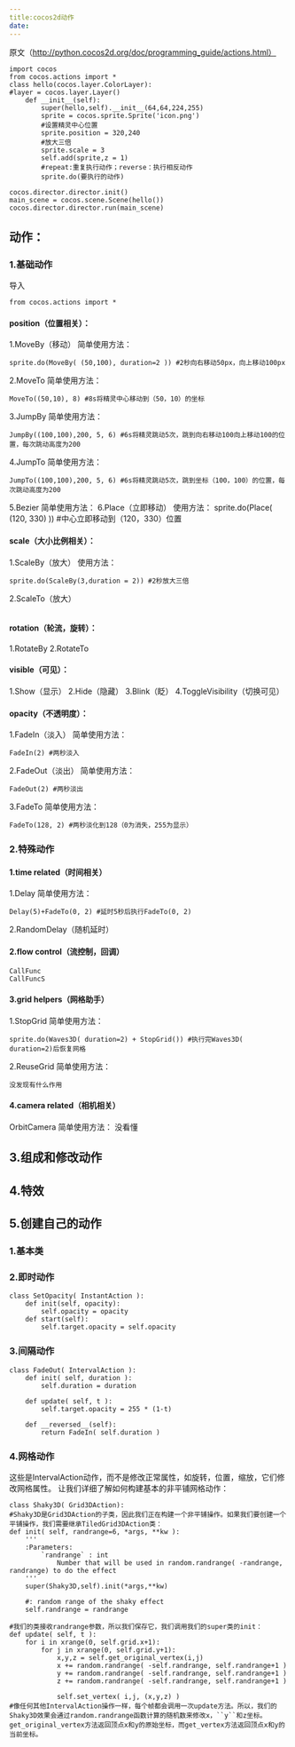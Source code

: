 ```yaml
---
title:cocos2d动作
date:
---
```

原文（http://python.cocos2d.org/doc/programming_guide/actions.html）
```
import cocos
from cocos.actions import *
class hello(cocos.layer.ColorLayer):
#layer = cocos.layer.Layer()
    def __init__(self):
        super(hello,self).__init__(64,64,224,255)
        sprite = cocos.sprite.Sprite('icon.png')
        #设置精灵中心位置
        sprite.position = 320,240
        #放大三倍
        sprite.scale = 3
        self.add(sprite,z = 1)
        #repeat:重复执行动作；reverse：执行相反动作
        sprite.do(要执行的动作)

cocos.director.director.init()
main_scene = cocos.scene.Scene(hello())
cocos.director.director.run(main_scene)
```
## 动作：

### 1.基础动作
导入 
```
from cocos.actions import *
```
#### position（位置相关）：
1.MoveBy（移动）
简单使用方法：
```
sprite.do(MoveBy( (50,100), duration=2 )) #2秒向右移动50px，向上移动100px
```
2.MoveTo
简单使用方法：
```
MoveTo((50,10), 8) #8s将精灵中心移动到（50，10）的坐标
```
3.JumpBy
简单使用方法：
```
JumpBy((100,100),200, 5, 6) #6s将精灵跳动5次，跳到向右移动100向上移动100的位置，每次跳动高度为200
```
4.JumpTo
简单使用方法：
```
JumpTo((100,100),200, 5, 6) #6s将精灵跳动5次，跳到坐标（100，100）的位置，每次跳动高度为200
```


5.Bezier
简单使用方法：
6.Place（立即移动）
使用方法：
sprite.do(Place( (120, 330) )) #中心立即移动到（120，330）位置
#### scale（大小比例相关）：
1.ScaleBy（放大）
使用方法：
```
sprite.do(ScaleBy(3,duration = 2)) #2秒放大三倍
```
2.ScaleTo（放大）
```
```
#### rotation（轮流，旋转）：
1.RotateBy
2.RotateTo
#### visible（可见）：
1.Show（显示）
2.Hide（隐藏）
3.Blink（眨）
4.ToggleVisibility（切换可见）
#### opacity（不透明度）：
1.FadeIn（淡入）
简单使用方法：
```
FadeIn(2) #两秒淡入
```
2.FadeOut（淡出）
简单使用方法：
```
FadeOut(2) #两秒淡出
```
3.FadeTo
简单使用方法：
```
FadeTo(128, 2) #两秒淡化到128（0为消失，255为显示）
```
### 2.特殊动作
#### 1.time related（时间相关）
1.Delay
简单使用方法：
```
Delay(5)+FadeTo(0, 2) #延时5秒后执行FadeTo(0, 2)
```
2.RandomDelay（随机延时）
#### 2.flow control（流控制，回调）
```
CallFunc
CallFuncS
```
#### 3.grid helpers（网格助手）
1.StopGrid
简单使用方法：
```
sprite.do(Waves3D( duration=2) + StopGrid()) #执行完Waves3D( duration=2)后恢复网格
```
2.ReuseGrid
简单使用方法：
```
没发现有什么作用
```
#### 4.camera related（相机相关）
OrbitCamera
简单使用方法：
没看懂
## 3.组成和修改动作
## 4.特效
## 5.创建自己的动作
### 1.基本类
### 2.即时动作
```
class SetOpacity( InstantAction ):
    def init(self, opacity):
        self.opacity = opacity
    def start(self):
        self.target.opacity = self.opacity
```
### 3.间隔动作
```
class FadeOut( IntervalAction ):
    def init( self, duration ):
        self.duration = duration

    def update( self, t ):
        self.target.opacity = 255 * (1-t)

    def __reversed__(self):
        return FadeIn( self.duration )
```
### 4.网格动作
这些是IntervalAction动作，而不是修改正常属性，如旋转，位置，缩放，它们修改网格属性。
让我们详细了解如何构建基本的非平铺网格动作：
```
class Shaky3D( Grid3DAction):
#Shaky3D是Grid3DAction的子类，因此我们正在构建一个非平铺操作。如果我们要创建一个平铺操作，我们需要继承TiledGrid3DAction类：
def init( self, randrange=6, *args, **kw ):
    '''
    :Parameters:
        `randrange` : int
            Number that will be used in random.randrange( -randrange, randrange) to do the effect
    '''
    super(Shaky3D,self).init(*args,**kw)

    #: random range of the shaky effect
    self.randrange = randrange

#我们的类接收randrange参数，所以我们保存它，我们调用我们的super类的init：
def update( self, t ):
    for i in xrange(0, self.grid.x+1):
        for j in xrange(0, self.grid.y+1):
            x,y,z = self.get_original_vertex(i,j)
            x += random.randrange( -self.randrange, self.randrange+1 )
            y += random.randrange( -self.randrange, self.randrange+1 )
            z += random.randrange( -self.randrange, self.randrange+1 )

            self.set_vertex( i,j, (x,y,z) )
#像任何其他IntervalAction操作一样，每个帧都会调用一次update方法。所以，我们的Shaky3D效果会通过random.randrange函数计算的随机数来修改x，``y``和z坐标。
get_original_vertex方法返回顶点x和y的原始坐标，而get_vertex方法返回顶点x和y的当前坐标。            
```